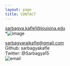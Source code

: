 ```yaml
---
layout: page
title: CONTACT
---
```



sarbagya.kafle1@louisina.edu<br>
*![image](https://user-images.githubusercontent.com/59418640/234466852-814b3390-6dc1-4cd6-bf3d-e657a2d83e96.png)

sarbagyarajkafle@gmail.com<br>
Github: sarbagyakafle<br>
Twitter: @Sarbagya15    
![email](https://user-images.githubusercontent.com/59418640/234467434-fa0334c8-ca53-4686-87af-405892020912.png)
